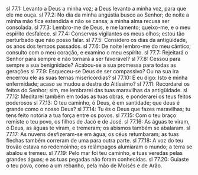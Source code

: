 sl 77.1: Levanto a Deus a minha voz; a Deus levanto a minha voz, para que ele me ouça.
sl 77.2: No dia da minha angústia busco ao Senhor; de noite a minha mão fica estendida e não se cansa; a minha alma recusa ser consolada.
sl 77.3: Lembro-me de Deus, e me lamento; queixo-me, e o meu espírito desfalece.
sl 77.4: Conservas vigilantes os meus olhos; estou tão perturbado que não posso falar.
sl 77.5: Considero os dias da antigüidade, os anos dos tempos passados.
sl 77.6: De noite lembro-me do meu cântico; consulto com o meu coração, e examino o meu espírito.
sl 77.7: Rejeitará o Senhor para sempre e não tornará a ser favorável?
sl 77.8: Cessou para sempre a sua benignidade? Acabou-se a sua promessa para todas as gerações
sl 77.9: Esqueceu-se Deus de ser compassivo? Ou na sua ira encerrou ele as suas ternas misericórdias?
sl 77.10: E eu digo: Isto é minha enfermidade; acaso se mudou a destra do Altíssimo?
sl 77.11: Recordarei os feitos do Senhor; sim, me lembrarei das tuas maravilhas da antigüidade.
sl 77.12: Meditarei também em todas as tuas obras, e ponderarei os teus feitos poderosos
sl 77.13: O teu caminho, ó Deus, é em santidade; que deus é grande como o nosso Deus?
sl 77.14: Tu és o Deus que fazes maravilhas; tu tens feito notória a tua força entre os povos.
sl 77.15: Com o teu braço remiste o teu povo, os filhos de Jacó e de José.
sl 77.16: As águas te viram, ó Deus, as águas te viram, e tremeram; os abismos também se abalaram.
sl 77.17: As nuvens desfizeram-se em água; os céus retumbaram; as tuas flechas também correram de uma para outra parte.
sl 77.18: A voz do teu trovão estava no redemoinho; os relâmpagos alumiaram o mundo; a terra se abalou e tremeu.
sl 77.19: Pelo mar foi teu caminho, e tuas veredas pelas grandes águas; e as tuas pegadas não foram conhecidas.
sl 77.20: Guiaste o teu povo, como a um rebanho, pela mão de Moisés e de Arão.
